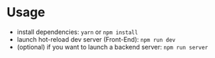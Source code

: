 # Usage
 - install dependencies: `yarn` or `npm install`
 - launch hot-reload dev server (Front-End): `npm run dev`
 - (optional) if you want to launch a backend server: `npm run server`
